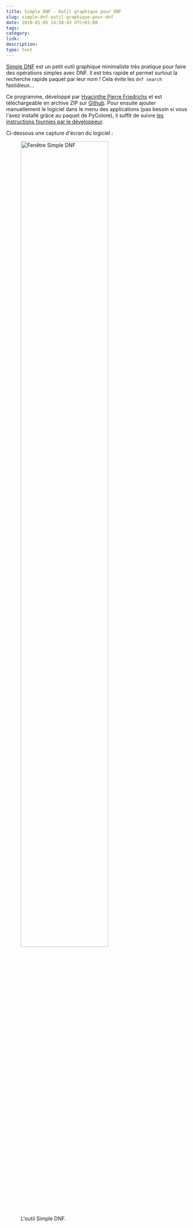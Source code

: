 ```yaml
---
title: Simple DNF - Outil graphique pour DNF
slug: simple-dnf-outil-graphique-pour-dnf
date: 2019-01-05 14:58:43 UTC+01:00
tags: 
category: 
link: 
description: 
type: text
---
```


[Simple DNF](http://hyakosm.net/articles/2018/11/27/simple-dnf.html)
est un petit outil graphique minimaliste très pratique pour faire des
opérations simples avec DNF. Il est très rapide et permet surtout la recherche
rapide paquet par leur nom&nbsp;! Cela évite les `dnf search`  fastidieux...<!--TEASER_END-->

Ce programme, développé par [Hyacinthe Pierre Friedrichs](https://github.com/hyakosm)
et est téléchargeable en archive ZIP sur [Github](https://github.com/hyakosm/simple_dnf).
Pour ensuite ajouter manuellement le logiciel dans le menu des applications
(pas besoin si vous l'avez installé grâce au paquet de PyColore), il suffit
de suivre [les instructions fournies par le développeur](http://hyakosm.net/articles/2018/11/27/simple-dnf.html#installation).

Ci-dessous une capture d'écran du logiciel&nbsp;:

<figure class="text-center">
    <img src="/assets/img/simple-dnf.png" alt="Fenêtre Simple DNF" width="75%" />
    <figcaption>L'outil Simple DNF.</figcaption>
</figure>

